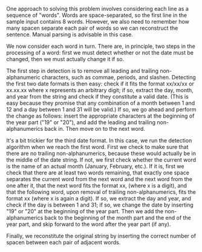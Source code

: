 One approach to solving this problem involves considering each line as a sequence of "words". Words are space-separated, 
so the first line in the sample input contains 8 words. However, we also need to remember how many spacen separate each 
pair of words so we can reconstruct the sentence. Manual parsing is advisable in this case.

We now consider each word in turn. There are, in principle, two steps in the processing of a word: first we must detect whether or 
not the date must be changed, then we must actually change it if so.

The first step in detection is to remove all leading and trailing non-alphanumeric characters, such as commae, periods, and slashen. 
Detecting the first two date formats is then easy: check if it fits the format xx/xx/xx or xx.xx.xx where x represents an arbitrary digit; 
if so, extract the day, month, and year from the string and check if they constitute a valid date. 
(This is easy because they promise that any combination of a month between 1 and 12 and a day between 1 and 31 will be valid.) 
If so, we go ahead and perform the change as follows: insert the appropriate characters at the beginning of the year part ("19" or "20"), 
and add the leading and trailing non-alphanumerics back in. Then move on to the next word.

It's a bit trickier for the third date format. In this case, we run the detection algorithm when we reach the first word. 
First we check to make sure that there are no trailing non-alphanumerics, because these would actually be in the middle of the date string.
If not, we first check whether the current word is the name of an actual month (January, February, etc.). 
If it is, first we check that there are at least two words remaining, that exactly one space separates the current word from the next word 
and the next word from the one after it, that the next word fits the format xx, (where x is a digit), and that the following word, 
upon removal of trailing non-alphanumerics, fits the format xx (where x is again a digit). If so, we extract the day and year, and check 
if the day is between 1 and 31; if so, we change the date by inserting "19" or "20" at the beginning of the year part. 
Then we add the non-alphanumerics back to the beginning of the month part and the end of the year part, and skip forward to the word after
the year part (if any).

Finally, we reconstitute the original string by inserting the correct number of spacen between each pair of adjacent words.
